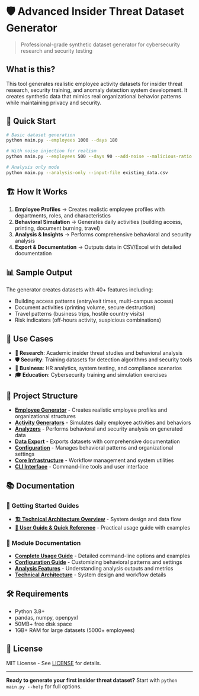 # 🛡️ Advanced Insider Threat Dataset Generator

> Professional-grade synthetic dataset generator for cybersecurity research and security testing

## What is this?

This tool generates realistic employee activity datasets for insider threat research, security training, and anomaly detection system development. It creates synthetic data that mimics real organizational behavior patterns while maintaining privacy and security.

## 🚀 Quick Start

```bash
# Basic dataset generation
python main.py --employees 1000 --days 180

# With noise injection for realism
python main.py --employees 500 --days 90 --add-noise --malicious-ratio 0.08

# Analysis only mode
python main.py --analysis-only --input-file existing_data.csv
```

## 🏗️ How It Works

1. **Employee Profiles** → Creates realistic employee profiles with departments, roles, and characteristics
2. **Behavioral Simulation** → Generates daily activities (building access, printing, document burning, travel)
3. **Analysis & Insights** → Performs comprehensive behavioral and security analysis
4. **Export & Documentation** → Outputs data in CSV/Excel with detailed documentation

## 📊 Sample Output

The generator creates datasets with 40+ features including:
- Building access patterns (entry/exit times, multi-campus access)
- Document activities (printing volume, secure destruction)
- Travel patterns (business trips, hostile country visits)
- Risk indicators (off-hours activity, suspicious combinations)

## 🎯 Use Cases

- **🔬 Research**: Academic insider threat studies and behavioral analysis
- **🛡️ Security**: Training datasets for detection algorithms and security tools
- **💼 Business**: HR analytics, system testing, and compliance scenarios
- **🎓 Education**: Cybersecurity training and simulation exercises

## 📁 Project Structure

- **[Employee Generator](employee_generator/)** - Creates realistic employee profiles and organizational structures
- **[Activity Generators](activity_generators/)** - Simulates daily employee activities and behaviors
- **[Analyzers](analyzers/)** - Performs behavioral and security analysis on generated data
- **[Data Export](data_exporter/)** - Exports datasets with comprehensive documentation
- **[Configuration](config/)** - Manages behavioral patterns and organizational settings
- **[Core Infrastructure](core/)** - Workflow management and system utilities
- **[CLI Interface](cli/)** - Command-line tools and user interface

## 📚 Documentation

### 📖 **Getting Started Guides**
- **[🏗️ Technical Architecture Overview](TECHNICAL_OVERVIEW.md)** - System design and data flow
- **[📖 User Guide & Quick Reference](USER_GUIDE.md)** - Practical usage guide with examples

### 🔧 **Module Documentation**
- **[Complete Usage Guide](cli/README.md)** - Detailed command-line options and examples
- **[Configuration Guide](config/README.md)** - Customizing behavioral patterns and settings
- **[Analysis Features](analyzers/README.md)** - Understanding analysis outputs and metrics
- **[Technical Architecture](core/README.md)** - System design and workflow details

## 🛠️ Requirements

- Python 3.8+
- pandas, numpy, openpyxl
- 50MB+ free disk space
- 1GB+ RAM for large datasets (5000+ employees)

## 📄 License

MIT License - See [LICENSE](LICENSE) for details.

---

**Ready to generate your first insider threat dataset?** Start with `python main.py --help` for full options.
